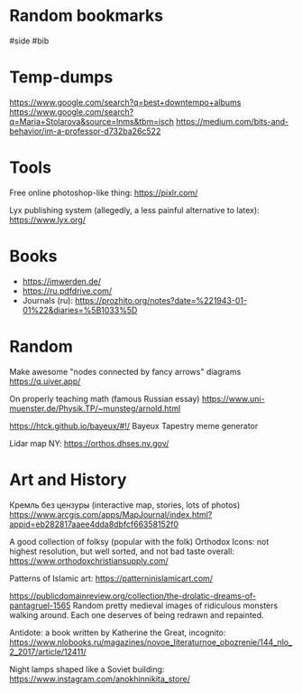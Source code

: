 # Random bookmarks

#side #bib

# Temp-dumps

https://www.google.com/search?q=best+downtempo+albums
https://www.google.com/search?q=Maria+Stolarova&source=lnms&tbm=isch
https://medium.com/bits-and-behavior/im-a-professor-d732ba26c522

# Tools

Free online photoshop-like thing:
https://pixlr.com/

Lyx publishing system (allegedly, a less painful alternative to latex):
https://www.lyx.org/

# Books

* https://imwerden.de/
* https://ru.pdfdrive.com/
* Journals (ru): https://prozhito.org/notes?date=%221943-01-01%22&diaries=%5B1033%5D

# Random

Make awesome "nodes connected by fancy arrows" diagrams
https://q.uiver.app/

On properly teaching math (famous Russian essay)
https://www.uni-muenster.de/Physik.TP/~munsteg/arnold.html

https://htck.github.io/bayeux/#!/
Bayeux Tapestry meme generator

Lidar map NY:
https://orthos.dhses.ny.gov/

# Art and History

Кремль без цензуры (interactive map, stories, lots of photos)
https://www.arcgis.com/apps/MapJournal/index.html?appid=eb282817aaee4dda8dbfcf66358152f0

A good collection of folksy (popular with the folk) Orthodox Icons: not highest resolution, but well sorted, and not bad taste overall:
https://www.orthodoxchristiansupply.com/

Patterns of Islamic art:
https://patterninislamicart.com/

https://publicdomainreview.org/collection/the-drolatic-dreams-of-pantagruel-1565
Random pretty medieval images of ridiculous monsters walking around. Each one deserves of being redrawn and repainted.

Antidote: a book written by Katherine the Great, incognito:
https://www.nlobooks.ru/magazines/novoe_literaturnoe_obozrenie/144_nlo_2_2017/article/12411/

Night lamps shaped like a Soviet building:
https://www.instagram.com/anokhinnikita_store/